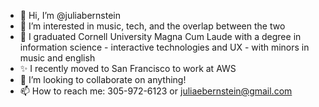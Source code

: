 - 👋 Hi, I’m @juliabernstein
- 👀 I’m interested in music, tech, and the overlap between the two
- 🌱 I graduated Cornell University Magna Cum Laude with a degree in information science - interactive technologies and UX - with minors in music and english
- ✨ I recently moved to San Francisco to work at AWS
- 💞️ I’m looking to collaborate on anything!
- 📫 How to reach me: 305-972-6123 or juliaebernstein@gmail.com

<!---
juliabernstein/juliabernstein is a ✨ special ✨ repository because its `README.md` (this file) appears on your GitHub profile.
You can click the Preview link to take a look at your changes.
--->
